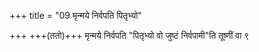 +++
title = "09 मृन्मये निर्वपति पितृभ्यो"

+++
+++(ततो)+++ मृन्मये निर्वपति "पितृभ्यो वो जुष्टं निर्वपामी"ति तूष्णीं वा ९  
